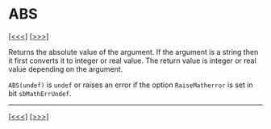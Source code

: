 # ABS

[\[\<\<\<\]](ug_25.md) [\[\>\>\>\]](ug_25.2.md)

Returns the absolute value of the argument. If the argument is a string
then it first converts it to integer or real value. The return value is
integer or real value depending on the argument.

`ABS(undef)` is `undef` or raises an error if the option
`RaiseMatherror` is set in bit `sbMathErrUndef`.

-----

[\[\<\<\<\]](ug_25.md) [\[\>\>\>\]](ug_25.2.md)
